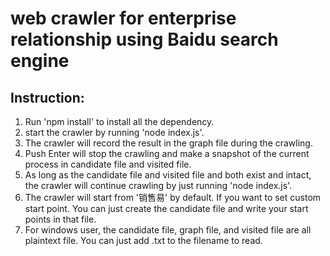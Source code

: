 # web crawler for enterprise relationship using Baidu search engine  

## Instruction:  

1. Run 'npm install' to install all the dependency.
2. start the crawler by running 'node index.js'.
3. The crawler will record the result in the graph file during the crawling.
4. Push Enter will stop the crawling and make a snapshot of the current process in candidate file and visited file.
5. As long as the candidate file and visited file and both exist and intact, the crawler will continue crawling by just running 'node index.js'.
6. The crawler will start from '销售易' by default. If you want to set custom start point. You can just create the candidate file and write your start points in that file.
7. For windows user, the candidate file, graph file, and visited file are all plaintext file. You can just add .txt to the filename to read.
